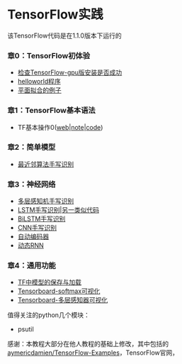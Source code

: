 # TensorFlow实践
该TensorFlow代码是在1.1.0版本下运行的

### 章0：TensorFlow初体验

- [检查TensorFlow-gpu版安装是否成功](./codes/0/0_check_gpu.py)
- [helloworld程序](./codes/0/0_helloworld.py)
- [平面拟合的例子](./codes/0/0_try.py)

###  章1：TensorFlow基本语法 

- TF基本操作0([web](http://petersansan.top/web/1_basic_operations.html)|[note](./notes/1_basic_operations.ipynb)|[code](./codes/1/))

### 章2：简单模型

- [最近邻算法手写识别](./notes/2_nearest_neighbor.ipynb)

### 章3：神经网络

- [多层感知机手写识别](./notes/3_multilayer_perceptron.ipynb)
- [LSTM手写识别](https://github.com/PeterSansan/TF_ACTION/blob/master/notes/3_recurrent_network.ipynb)|[另一类似代码](https://github.com/PeterSansan/TF_ACTION/blob/master/notes/3_recurrent_network_1.ipynb)
- [BiLSTM手写识别](https://github.com/PeterSansan/TF_ACTION/blob/master/notes/3_bidirectional_rnn.ipynb)
- [CNN手写识别](https://github.com/PeterSansan/TF_ACTION/blob/master/notes/3_convolutional_network.ipynb)
- [自动编码器](https://github.com/PeterSansan/TF_ACTION/blob/master/notes/3_autoencoder.ipynb)
- [动态RNN](https://github.com/PeterSansan/TF_ACTION/blob/master/notes/3_dynamic_rnn.ipynb)

### 章4：通用功能

- [TF中模型的保存与加载](./notes/4_save_restore_model.ipynb)
- [Tensorboard-softmax可视化](./notes/4_tensorboard_basic.ipynb)
- [Tensorboard-多层感知器可视化](./notes/4_tensorboard_advanced.ipynb)

值得关注的python几个模块：
- psutil

感谢：本教程大部分在他人教程的基础上修改，其中包括的[aymericdamien/TensorFlow-Examples](https://github.com/aymericdamien/TensorFlow-Examples)，TensorFlow官网，


